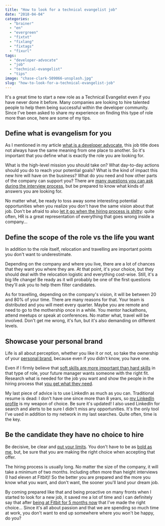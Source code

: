 ```yaml
---
title: "How to look for a technical evangelist job"
date: "2018-04-04"
categories: 
  - "brainer"
  - "en"
  - "evergreen"
  - "fixtxt"
  - "fixlang"
  - "fixtags"
  - "fixurl"
tags: 
  - "developer-advocate"
  - "job"
  - "technical-evangelist"
  - "tips"
image: "chase-clark-509066-unsplash.jpg"
slug: "how-to-look-for-a-technical-evangelist-job"
---
```


It's a great time to start a new role as a Technical Evangelist even if you have never done it before. Many companies are looking to hire talented people to help them being successful within the developer community. Since I've been asked to share my experience on finding this type of role more than once, here are some of my tips.

## Define what is evangelism for you

As I mentioned in my article [what is a developer advocate](https://fred.dev/what-is-a-developer-advocate/), this job title does not always have the same meaning from one place to another. So it's important that you define what is exactly the role you are looking for.

What is the high-level mission you should take on? What day-to-day actions should you do to reach your potential goals? What is the kind of impact this new hire will have on the business? What do you need and how other parts of the company can support you? There are [many questions you can ask during the interview process](http://fred.dev/the-50-questions-you-want-to-ask-when-applying-for-a-technical-evangelist-role/), but be prepared to know what kinds of answers you are looking for.

No matter what, be ready to toss away some interesting potential opportunities when you realize you don't have the same vision about that job. Don't be afraid to also [let it go when the hiring process is shitty](https://fred.dev/hiring-someone-is-a-bidirectional-process/): quite often, HR is a great representation of everything that goes wrong inside a company...

## Define the scope of the role vs the life you want

In addition to the role itself, relocation and travelling are important points you don't want to underestimate.

Depending on the company and where you live, there are a lot of chances that they want you where they are. At that point, it's your choice, but they should deal with the relocation logistic and everything cost-wise. Still, it's a big life change! Be ready as it will probably be one of the first questions they'll ask you to help them filter candidates.

As for travelling, depending on the company's vision, it will be between 20 and 80% of your time. There are many reasons for that. Your team is distributed and you will meet every quarter. Maybe you are remote and need to go to the mothership once in a while. You mentor hackathons, attend meetups or speak at conferences. No matter what, travel will be involved. Don't get me wrong, it's fun, but it's also demanding on different levels.

## Showcase your personal brand

Life is all about perception, whether you like it or not, so take the ownership of your [personal brand](http://fred.dev/my-personal-branding-for-developers-book-is-out/), because even if you didn't know, you have one.

Even if I firmly believe that [soft skills are more important than hard skills](http://fred.dev/technical-evangelist-where-soft-skills-become-hard-skills/) in that type of role, your future manager wants someone with the right fit. Research what is needed for the job you want and show the people in the hiring process that [you get what they need](https://fred.dev/the-www-and-me/).

My last piece of advice is to use LinkedIn as much as you can. Traditional resume is dead: I don't have one since more than 8 years, so [my LinkedIn profile](https://www.linkedin.com/in/fredericharper) is my weapon of choice. Be sure it's updated! I also used LinkedIn for search and alerts to be sure I didn't miss any opportunities. It's the only tool I've used in addition to my network in my last searches. Quite often, time is the key.

## Be the candidate they have no choice to hire

Be decisive, be clear and [put your limits](https://fred.dev/why-i-wont-write-code-demos-articles-or-new-talks-in-your-interview-process/). You don't have to be as [bold as me](https://fred.dev/i-just-want-to-make-shit-happens-looking-for-a-new-opportunity/), but, be sure that you are making the right choice when accepting that offer.

The hiring process is usually long. No matter the size of the company, it will take a minimum of two months. Including often more than height interviews (I had eleven at Fitbit)! So the better you are prepared and the more you know what you want, and don't want, the sooner you'll land your dream job.

By coming prepared like that and being proactive on many fronts when I started to look for a new job, it saved me a lot of time and I can definitely say that after [being at Fitbit for 5 months now](https://fred.dev/im-joining-fitbit-as-their-senior-developer-advocate/) that I've made the right choice... Since it's all about passion and that we are spending so much time at work, you don't want to end up somewhere where you won't be happy, do you?
